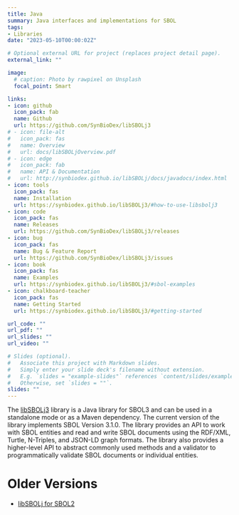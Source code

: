 ```yaml
---
title: Java
summary: Java interfaces and implementations for SBOL
tags:
- Libraries
date: "2023-05-10T00:00:02Z"

# Optional external URL for project (replaces project detail page).
external_link: ""

image:
  # caption: Photo by rawpixel on Unsplash
  focal_point: Smart

links:
- icon: github
  icon_pack: fab
  name: Github
  url: https://github.com/SynBioDex/libSBOLj3
# - icon: file-alt
#   icon_pack: fas
#   name: Overview
#   url: docs/libSBOLjOverview.pdf
# - icon: edge
#   icon_pack: fab
#   name: API & Documentation
#   url: http://synbiodex.github.io/libSBOLj/docs/javadocs/index.html
- icon: tools
  icon_pack: fas
  name: Installation
  url: https://synbiodex.github.io/libSBOLj3/#how-to-use-libsbolj3
- icon: code
  icon_pack: fas
  name: Releases
  url: https://github.com/SynBioDex/libSBOLj3/releases
- icon: bug
  icon_pack: fas
  name: Bug & Feature Report
  url: https://github.com/SynBioDex/libSBOLj3/issues
- icon: book
  icon_pack: fas
  name: Examples
  url: https://synbiodex.github.io/libSBOLj3/#sbol-examples
- icon: chalkboard-teacher
  icon_pack: fas
  name: Getting Started
  url: https://synbiodex.github.io/libSBOLj3/#getting-started

url_code: ""
url_pdf: ""
url_slides: ""
url_video: ""

# Slides (optional).
#   Associate this project with Markdown slides.
#   Simply enter your slide deck's filename without extension.
#   E.g. `slides = "example-slides"` references `content/slides/example-slides.md`.
#   Otherwise, set `slides = ""`.
slides: ""
---
```


The [libSBOLj3](https://synbiodex.github.io/libSBOLj3) library is a
Java library for SBOL3 and can be used in a standalone mode or as a
Maven dependency. The current version of the library implements SBOL
Version 3.1.0. The library provides an API to work with SBOL entities
and read and write SBOL documents using the RDF/XML, Turtle,
N-Triples, and JSON-LD graph formats. The library also provides a
higher-level API to abstract commonly used methods and a validator to
programmatically validate SBOL documents or individual entities.


# Older Versions
- [libSBOLj for SBOL2](sbol2)

